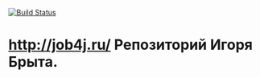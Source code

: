 [![Build Status](https://travis-ci.org/IBryt/job4j.svg?branch=master)](https://travis-ci.org/IBryt/sweater)
# http://job4j.ru/ Репозиторий Игоря Брыта.
